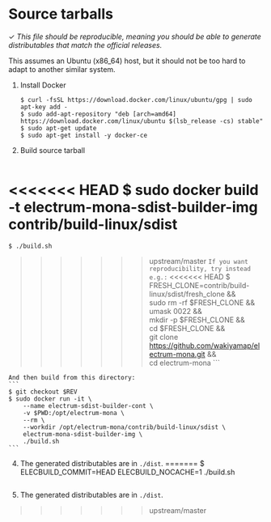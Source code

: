 Source tarballs
===============

✓ _This file should be reproducible, meaning you should be able to generate
   distributables that match the official releases._

This assumes an Ubuntu (x86_64) host, but it should not be too hard to adapt to another
similar system.

1. Install Docker

    ```
    $ curl -fsSL https://download.docker.com/linux/ubuntu/gpg | sudo apt-key add -
    $ sudo add-apt-repository "deb [arch=amd64] https://download.docker.com/linux/ubuntu $(lsb_release -cs) stable"
    $ sudo apt-get update
    $ sudo apt-get install -y docker-ce
    ```

2. Build source tarball

    ```
<<<<<<< HEAD
    $ sudo docker build -t electrum-mona-sdist-builder-img contrib/build-linux/sdist
=======
    $ ./build.sh
>>>>>>> upstream/master
    ```
    If you want reproducibility, try instead e.g.:
    ```
<<<<<<< HEAD
    $ FRESH_CLONE=contrib/build-linux/sdist/fresh_clone && \
        sudo rm -rf $FRESH_CLONE && \
        umask 0022 && \
        mkdir -p $FRESH_CLONE && \
        cd $FRESH_CLONE  && \
        git clone https://github.com/wakiyamap/electrum-mona.git && \
        cd electrum-mona
    ```

    And then build from this directory:
    ```
    $ git checkout $REV
    $ sudo docker run -it \
        --name electrum-sdist-builder-cont \
        -v $PWD:/opt/electrum-mona \
        --rm \
        --workdir /opt/electrum-mona/contrib/build-linux/sdist \
        electrum-mona-sdist-builder-img \
        ./build.sh
    ```
4. The generated distributables are in `./dist`.
=======
    $ ELECBUILD_COMMIT=HEAD ELECBUILD_NOCACHE=1 ./build.sh
    ```

3. The generated distributables are in `./dist`.
>>>>>>> upstream/master
